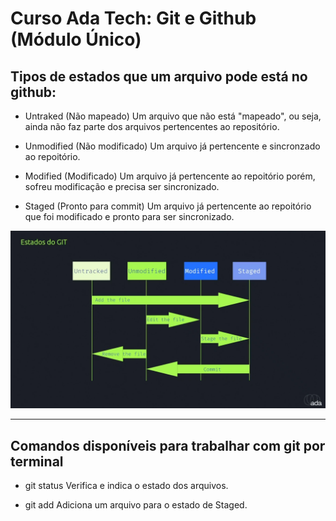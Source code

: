 # Curso Ada Tech: Git e Github (Módulo Único)

## Tipos de estados que um arquivo pode está no github:

- Untraked (Não mapeado)
    Um arquivo que não está "mapeado", ou seja, ainda não faz parte dos arquivos pertencentes ao repositório.

- Unmodified (Não modificado)
    Um arquivo já pertencente e sincronzado ao repoitório.

- Modified (Modificado)
    Um arquivo já pertencente ao repoitório porém, sofreu modificação e precisa ser sincronizado.

- Staged (Pronto para commit)
    Um arquivo já pertencente ao repoitório que foi modificado e pronto para ser sincronizado.

![Alt text](estados-git.png)

---
## Comandos disponíveis para trabalhar com git por terminal

- git status
    Verifica e indica o estado dos arquivos.

- git add <arquivo>
    Adiciona um arquivo para o estado de Staged.
